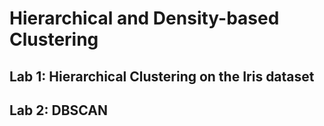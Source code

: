 # Hierarchical and Density-based Clustering

## Lab 1: Hierarchical Clustering on the Iris dataset

## Lab 2: DBSCAN